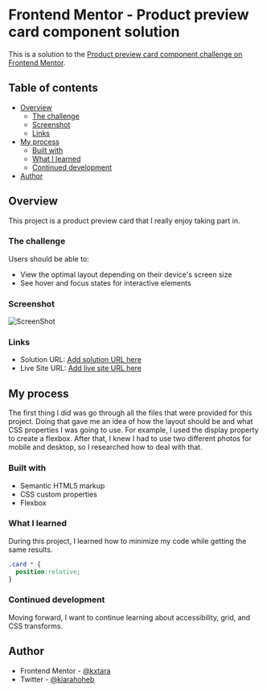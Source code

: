 # Frontend Mentor - Product preview card component solution

This is a solution to the [Product preview card component challenge on Frontend Mentor](https://www.frontendmentor.io/challenges/product-preview-card-component-GO7UmttRfa). 

## Table of contents

- [Overview](#overview)
  - [The challenge](#the-challenge)
  - [Screenshot](#screenshot)
  - [Links](#links)
- [My process](#my-process)
  - [Built with](#built-with)
  - [What I learned](#what-i-learned)
  - [Continued development](#continued-development)
- [Author](#author)

## Overview

This project is a product preview card that I really enjoy taking part in.

### The challenge

Users should be able to:

- View the optimal layout depending on their device's screen size
- See hover and focus states for interactive elements

### Screenshot

![ScreenShot](https://raw.github.com/kxtara/product-preview-card/main/images/screenshot.png)

### Links

- Solution URL: [Add solution URL here](https://your-solution-url.com)
- Live Site URL: [Add live site URL here](https://your-live-site-url.com)

## My process

The first thing I did was go through all the files that were provided for this project. Doing that gave me an idea of how the layout should be and what CSS properties I was going to use. For example, I used the display property to create a flexbox. After that, I knew I had to use two different photos for mobile and desktop, so I researched how to deal with that.


### Built with

- Semantic HTML5 markup
- CSS custom properties
- Flexbox

### What I learned

During this project, I learned how to minimize my code while getting the same results. 

```css
.card * {
  position:relative;
}
```

### Continued development

Moving forward, I want to continue learning about accessibility, grid, and CSS transforms.

## Author

- Frontend Mentor - [@kxtara](https://www.frontendmentor.io/profile/kxtara)
- Twitter - [@kiarahoheb](https://www.twitter.com/kiarahoheb)
